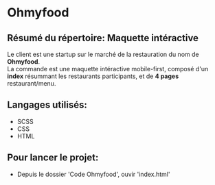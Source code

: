 # Ohmyfood

## Résumé du répertoire: Maquette intéractive
Le client est une startup sur le marché de la restauration du nom de __Ohmyfood__.  
La commande est une maquette intéractive mobile-first, composé d'un __index__ résummant les restaurants participants, et de __4 pages__ restaurant/menu.
## Langages utilisés:
  * SCSS
  * CSS
  * HTML

## Pour lancer le projet:
  * Depuis le dossier 'Code Ohmyfood', ouvir 'index.html'
